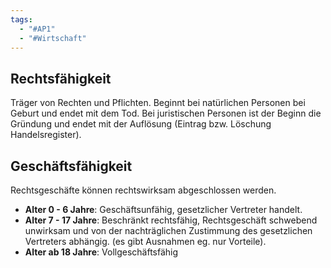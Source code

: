 ```yaml
---
tags:
  - "#AP1"
  - "#Wirtschaft"
---
```

## Rechtsfähigkeit
Träger von Rechten und Pflichten. Beginnt bei natürlichen Personen bei Geburt und endet mit dem Tod. Bei juristischen Personen ist der Beginn die Gründung und endet mit der Auflösung (Eintrag bzw. Löschung Handelsregister).

## Geschäftsfähigkeit
Rechtsgeschäfte können rechtswirksam abgeschlossen werden.
+ **Alter 0 - 6 Jahre**: Geschäftsunfähig, gesetzlicher Vertreter handelt.
+ **Alter 7 - 17 Jahre**: Beschränkt rechtsfähig, Rechtsgeschäft schwebend unwirksam und von der nachträglichen Zustimmung des gesetzlichen Vertreters abhängig. (es gibt Ausnahmen eg. nur Vorteile).
+ **Alter ab 18 Jahre**: Vollgeschäftsfähig